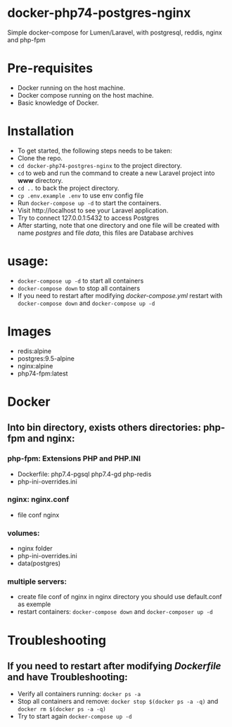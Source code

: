 # docker-php74-postgres-nginx
Simple docker-compose for Lumen/Laravel, with postgresql, reddis, nginx and php-fpm

# Pre-requisites
* Docker running on the host machine.
* Docker compose running on the host machine.
* Basic knowledge of Docker.
 
# Installation
+ To get started, the following steps needs to be taken:
+ Clone the repo.
+ `cd docker-php74-postgres-nginx` to the project directory.
+ `cd` to web and run the command to create a new Laravel project into **www** directory.
+ `cd ..` to back the project directory.
+ `cp .env.example .env` to use env config file
+ Run `docker-compose up -d` to start the containers.
+ Visit http://localhost to see your Laravel application.
+ Try to connect 127.0.0.1:5432 to access Postgres
+ After starting, note that one directory and one file will be created with name *postgres* and file *data*, this files are Database archives

# usage:
+ `docker-compose up -d` to start all containers
+ `docker-compose down` to stop all containers
+ If you need to restart after modifying *docker-compose.yml* restart with `docker-compose down` and `docker-compose up -d`

# Images
+ redis:alpine
+ postgres:9.5-alpine
+ nginx:alpine
+ php74-fpm:latest

# Docker

## Into **bin** directory, exists others directories: **php-fpm** and **nginx**:


### php-fpm: Extensions PHP and PHP.INI
+ Dockerfile: php7.4-pgsql php7.4-gd php-redis
+ php-ini-overrides.ini

### nginx: nginx.conf
+ file conf nginx

### volumes:
- nginx folder
- php-ini-overrides.ini
- data(postgres)

### multiple servers:
- create file conf of nginx in nginx directory you should use default.conf as exemple 
- restart containers: `docker-compose down` and `docker-composer up -d`


# Troubleshooting

## If you need to restart after modifying *Dockerfile* and have Troubleshooting:
+ Verify all containers running: `docker ps -a`
+ Stop all containers and remove: `docker stop $(docker ps -a -q)` and `docker rm $(docker ps -a -q)`
+ Try to start again `docker-compose up -d`



